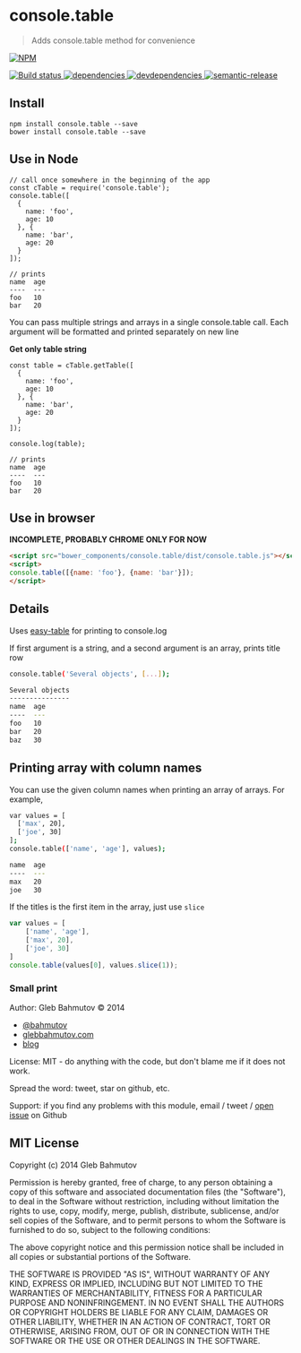 # console.table

> Adds console.table method for convenience

[![NPM][console.table-icon] ][console.table-url]

[![Build status][console.table-ci-image] ][console.table-ci-url]
[![dependencies][console.table-dependencies-image] ][console.table-dependencies-url]
[![devdependencies][console.table-devdependencies-image] ][console.table-devdependencies-url]
[![semantic-release][semantic-image] ][semantic-url]

## Install

```
npm install console.table --save
bower install console.table --save
```

## Use in Node

```
// call once somewhere in the beginning of the app
const cTable = require('console.table');
console.table([
  {
    name: 'foo',
    age: 10
  }, {
    name: 'bar',
    age: 20
  }
]);

// prints
name  age
----  ---
foo   10
bar   20
```

You can pass multiple strings and arrays in a single console.table call.
Each argument will be formatted and printed separately on new line

**Get only table string**
```
const table = cTable.getTable([
  {
    name: 'foo',
    age: 10
  }, {
    name: 'bar',
    age: 20
  }
]);

console.log(table);

// prints
name  age
----  ---
foo   10
bar   20
```

## Use in browser

**INCOMPLETE, PROBABLY CHROME ONLY FOR NOW**

```html
<script src="bower_components/console.table/dist/console.table.js"></script>
<script>
console.table([{name: 'foo'}, {name: 'bar'}]);
</script>
```

## Details

Uses [easy-table](https://www.npmjs.org/package/easy-table) for printing
to console.log

If first argument is a string, and a second argument is an array, prints
title row

```sh
console.table('Several objects', [...]);

Several objects
---------------
name  age
----  ---
foo   10
bar   20
baz   30
```

## Printing array with column names

You can use the given column names when printing an array of arrays. For example,

```sh
var values = [
  ['max', 20],
  ['joe', 30]
];
console.table(['name', 'age'], values);

name  age
----  ---
max   20 
joe   30
```

If the titles is the first item in the array, just use `slice`

```js
var values = [
    ['name', 'age'],
    ['max', 20],
    ['joe', 30]
]
console.table(values[0], values.slice(1));
```

### Small print

Author: Gleb Bahmutov &copy; 2014

* [@bahmutov](https://twitter.com/bahmutov)
* [glebbahmutov.com](https://glebbahmutov.com)
* [blog](https://glebbahmutov.com/blog)

License: MIT - do anything with the code, but don't blame me if it does not work.

Spread the word: tweet, star on github, etc.

Support: if you find any problems with this module, email / tweet /
[open issue](https://github.com/bahmutov/console.table/issues) on Github

## MIT License

Copyright (c) 2014 Gleb Bahmutov

Permission is hereby granted, free of charge, to any person
obtaining a copy of this software and associated documentation
files (the "Software"), to deal in the Software without
restriction, including without limitation the rights to use,
copy, modify, merge, publish, distribute, sublicense, and/or sell
copies of the Software, and to permit persons to whom the
Software is furnished to do so, subject to the following
conditions:

The above copyright notice and this permission notice shall be
included in all copies or substantial portions of the Software.

THE SOFTWARE IS PROVIDED "AS IS", WITHOUT WARRANTY OF ANY KIND,
EXPRESS OR IMPLIED, INCLUDING BUT NOT LIMITED TO THE WARRANTIES
OF MERCHANTABILITY, FITNESS FOR A PARTICULAR PURPOSE AND
NONINFRINGEMENT. IN NO EVENT SHALL THE AUTHORS OR COPYRIGHT
HOLDERS BE LIABLE FOR ANY CLAIM, DAMAGES OR OTHER LIABILITY,
WHETHER IN AN ACTION OF CONTRACT, TORT OR OTHERWISE, ARISING
FROM, OUT OF OR IN CONNECTION WITH THE SOFTWARE OR THE USE OR
OTHER DEALINGS IN THE SOFTWARE.

[console.table-icon]: https://nodei.co/npm/console.table.png?downloads=true
[console.table-url]: https://npmjs.org/package/console.table
[console.table-ci-image]: https://travis-ci.org/bahmutov/console.table.png?branch=master
[console.table-ci-url]: https://travis-ci.org/bahmutov/console.table
[console.table-dependencies-image]: https://david-dm.org/bahmutov/console.table.png
[console.table-dependencies-url]: https://david-dm.org/bahmutov/console.table
[console.table-devdependencies-image]: https://david-dm.org/bahmutov/console.table/dev-status.png
[console.table-devdependencies-url]: https://david-dm.org/bahmutov/console.table#info=devDependencies
[semantic-image]: https://img.shields.io/badge/%20%20%F0%9F%93%A6%F0%9F%9A%80-semantic--release-e10079.svg
[semantic-url]: https://github.com/semantic-release/semantic-release
